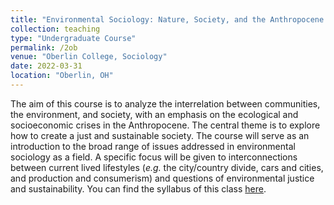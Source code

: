 ```yaml
---
title: "Environmental Sociology: Nature, Society, and the Anthropocene (SOCI 284)"
collection: teaching
type: "Undergraduate Course"
permalink: /2ob
venue: "Oberlin College, Sociology"
date: 2022-03-31
location: "Oberlin, OH"
---
```

The aim of this course is to analyze the interrelation between communities, the environment, and society, with an emphasis on the ecological and socioeconomic crises in the Anthropocene. The central theme is to explore how to create a just and sustainable society. The course will serve as an introduction to the broad range of issues addressed in environmental sociology as a field. A specific focus will be given to interconnections between current lived lifestyles (_e.g._ the city/country divide, cars and cities, and production and consumerism) and questions of environmental justice and sustainability. You can find the syllabus of this class [here](http://mauriciobetan.github.io/files/SOCI_284_Syllabus_F2022.pdf). 


